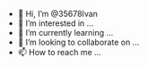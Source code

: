 - 👋 Hi, I’m @35678Ivan
- 👀 I’m interested in ...
- 🌱 I’m currently learning ...
- 💞️ I’m looking to collaborate on ...
- 📫 How to reach me ...

<!---
35678Ivan/35678Ivan is a ✨ special ✨ repository because its `README.md` (this file) appears on your GitHub profile.
You can click the Preview link to take a look at your changes.
--->
